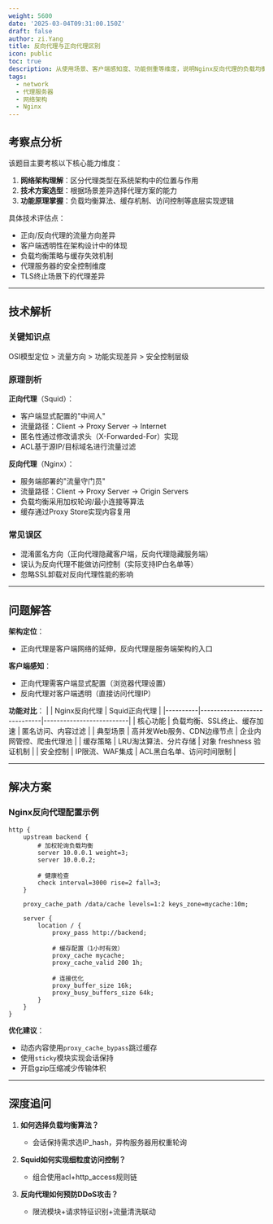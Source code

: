 ```yaml
---
weight: 5600
date: '2025-03-04T09:31:00.150Z'
draft: false
author: zi.Yang
title: 反向代理与正向代理区别
icon: public
toc: true
description: 从使用场景、客户端感知度、功能侧重等维度，说明Nginx反向代理的负载均衡与缓存加速功能，对比Squid正向代理的匿名访问与访问控制特性。
tags:
  - network
  - 代理服务器
  - 网络架构
  - Nginx
---
```


## 考察点分析

该题目主要考核以下核心能力维度：
1. **网络架构理解**：区分代理类型在系统架构中的位置与作用
2. **技术方案选型**：根据场景差异选择代理方案的能力
3. **功能原理掌握**：负载均衡算法、缓存机制、访问控制等底层实现逻辑

具体技术评估点：
- 正向/反向代理的流量方向差异
- 客户端透明性在架构设计中的体现
- 负载均衡策略与缓存失效机制
- 代理服务器的安全控制维度
- TLS终止场景下的代理差异

---

## 技术解析

### 关键知识点
OSI模型定位 > 流量方向 > 功能实现差异 > 安全控制层级

### 原理剖析
**正向代理**（Squid）：
- 客户端显式配置的"中间人"
- 流量路径：Client → Proxy Server → Internet
- 匿名性通过修改请求头（X-Forwarded-For）实现
- ACL基于源IP/目标域名进行流量过滤

**反向代理**（Nginx）：
- 服务端部署的"流量守门员"
- 流量路径：Client → Proxy Server → Origin Servers
- 负载均衡采用加权轮询/最小连接等算法
- 缓存通过Proxy Store实现内容复用

### 常见误区
- 混淆匿名方向（正向代理隐藏客户端，反向代理隐藏服务端）
- 误认为反向代理不能做访问控制（实际支持IP白名单等）
- 忽略SSL卸载对反向代理性能的影响

---

## 问题解答

**架构定位**：
- 正向代理是客户端网络的延伸，反向代理是服务端架构的入口

**客户端感知**：
- 正向代理需客户端显式配置（浏览器代理设置）
- 反向代理对客户端透明（直接访问代理IP）

**功能对比**：
|          | Nginx反向代理                 | Squid正向代理              |
|----------|-----------------------------|--------------------------|
| 核心功能 | 负载均衡、SSL终止、缓存加速      | 匿名访问、内容过滤         |
| 典型场景 | 高并发Web服务、CDN边缘节点       | 企业内网管控、爬虫代理池   |
| 缓存策略 | LRU淘汰算法、分片存储           | 对象 freshness 验证机制    |
| 安全控制 | IP限流、WAF集成                | ACL黑白名单、访问时间限制  |

---

## 解决方案

### Nginx反向代理配置示例
```nginx
http {
    upstream backend {
        # 加权轮询负载均衡
        server 10.0.0.1 weight=3; 
        server 10.0.0.2;
        
        # 健康检查
        check interval=3000 rise=2 fall=3;
    }

    proxy_cache_path /data/cache levels=1:2 keys_zone=mycache:10m;

    server {
        location / {
            proxy_pass http://backend;
            
            # 缓存配置（1小时有效）
            proxy_cache mycache;
            proxy_cache_valid 200 1h;
            
            # 连接优化
            proxy_buffer_size 16k;
            proxy_busy_buffers_size 64k;
        }
    }
}
```

**优化建议**：
- 动态内容使用`proxy_cache_bypass`跳过缓存
- 使用`sticky`模块实现会话保持
- 开启gzip压缩减少传输体积

---

## 深度追问

1. **如何选择负载均衡算法？**
   - 会话保持需求选IP_hash，异构服务器用权重轮询

2. **Squid如何实现细粒度访问控制？**
   - 组合使用acl+http_access规则链

3. **反向代理如何预防DDoS攻击？**
   - 限流模块+请求特征识别+流量清洗联动